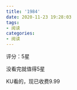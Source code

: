 ```yaml
---
title: '1984'
date: 2020-11-23 19:28:03
tags:
- 阅读
categories:
- 阅读
---
```

评分：5星

没看完就值得5星

KU看的，现已收费9.99
```

```